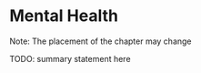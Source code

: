 # Mental Health

Note: The placement of the chapter may change

TODO: summary statement here

```{tableofcontents}
```
